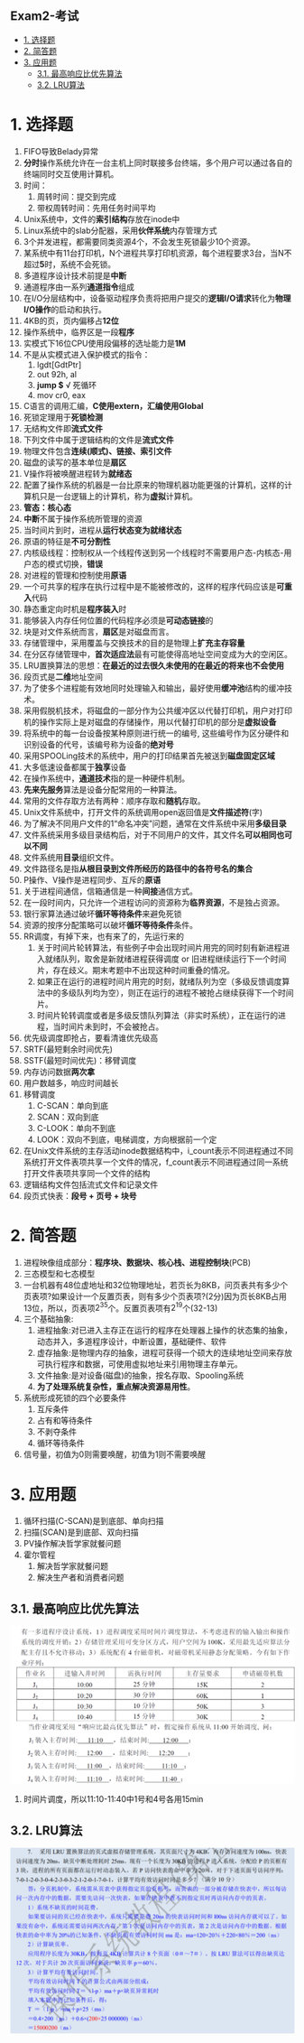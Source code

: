 Exam2-考试
---

<!-- TOC -->

- [1. 选择题](#1-选择题)
- [2. 简答题](#2-简答题)
- [3. 应用题](#3-应用题)
  - [3.1. 最高响应比优先算法](#31-最高响应比优先算法)
  - [3.2. LRU算法](#32-lru算法)

<!-- /TOC -->

# 1. 选择题
1. FIFO导致Belady异常
2. **分时**操作系统允许在一台主机上同时联接多台终端，多个用户可以通过各自的终端同时交互使用计算机。
3. 时间：
   1. 周转时间：提交到完成
   2. 带权周转时间：先用任务时间平均
4. Unix系统中，文件的**索引结构**存放在inode中
5. Linux系统中的slab分配器，采用**伙伴系统**内存管理方式
6. 3个并发进程，都需要同类资源4个，不会发生死锁最少10个资源。
7. 某系统中有11台打印机，N个进程共享打印机资源，每个进程要求3台，当N不超过**5**时，系统不会死锁。
8. 多道程序设计技术前提是**中断**
9. 通道程序由一系列**通道指令**组成
10. 在I/O分层结构中，设备驱动程序负责将把用户提交的**逻辑I/O请求**转化为**物理I/O操作**的启动和执行。
11. 4KB的页，页内偏移占**12位**
12. 操作系统中，临界区是一段**程序**
13. 实模式下16位CPU使用段偏移的选址能力是**1M**
14. 不是从实模式进入保护模式的指令：
    1. lgdt[GdtPtr]
    2. out 92h, al
    3. **jump $** √ 死循环
    4. mov cr0, eax
15. C语言的调用汇编，**C使用extern，汇编使用Global**
16. 死锁定理用于**死锁检测**
17. 无结构文件即**流式文件**
18. 下列文件中属于逻辑结构的文件是**流式文件**
19. 物理文件包含**连续(顺式)、链接、索引文件**
20. 磁盘的读写的基本单位是**扇区**
21. V操作将被唤醒进程转为**就绪态**
22. 配置了操作系统的机器是一台比原来的物理机器功能更强的计算机，这样的计算机只是一台逻辑上的计算机，称为**虚拟**计算机。
23. **管态：核心态**
24. **中断**不属于操作系统所管理的资源
25. 当时间片到时，进程从**运行状态变为就绪状态**
26. 原语的特征是**不可分割性**
27. 内核级线程：控制权从一个线程传送到另一个线程时不需要用户态-内核态-用户态的模式切换，**错误**
28. 对进程的管理和控制使用**原语**
29. 一个可共享的程序在执行过程中是不能被修改的，这样的程序代码应该是**可重入**代码
30. 静态重定向时机是**程序装入**时
31. 能够装入内存任何位置的代码程序必须是**可动态链接**的
32. 块是对文件系统而言，**扇区**是对磁盘而言。
33. 存储管理中，采用覆盖与交换技术的目的是物理上**扩充主存容量**
34. 在分区存储管理中，**首次适应法**最有可能使得高地址空间变成为大的空闲区。
35. LRU置换算法的思想：**在最近的过去很久未使用的在最近的将来也不会使用**
36. 段页式是**二维**地址空间
37. 为了使多个进程能有效地同时处理输入和输出，最好使用**缓冲池**结构的缓冲技术。
38. 采用假脱机技术，将磁盘的一部分作为公共缓冲区以代替打印机，用户对打印机的操作实际上是对磁盘的存储操作，用以代替打印机的部分是**虚拟设备**
39. 将系统中的每一台设备按某种原则进行统一的编号, 这些编号作为区分硬件和识别设备的代号，该编号称为设备的**绝对号**
40. 采用SPOOLing技术的系统中，用户的打印结果首先被送到**磁盘固定区域**
41. 大多低速设备都属于**独享**设备
42. 在操作系统中，**通道技术**指的是一种硬件机制。
43. **先来先服务**算法是设备分配常用的一种算法。
44. 常用的文件存取方法有两种：顺序存取和**随机**存取。
45. Unix文件系统中，打开文件的系统调用open返回值是**文件描述符**(字)
46. 为了解决不同用户文件的1“命名冲突”问题，通常在文件系统中采用**多级目录**
47. 文件系统采用多级目录结构后，对于不同用户的文件，其文件名**可以相同也可以不同**
48. 文件系统用**目录**组织文件。
49. 文件路径名是指**从根目录到文件所经历的路径中的各符号名的集合**
50. P操作、V操作是进程同步、互斥的**原语**
51. 关于进程间通信，信箱通信是一种**间接**通信方式。
52. 在一段时间内，只允许一个进程访问的资源称为**临界资源**，不是独占资源。
53. 银行家算法通过破坏**循环等待条件**来避免死锁
54. 资源的按序分配策略可以破坏**循环等待条件**条件。
55. RR调度，有掉下来，也有来了的，先运行来的
    1. 关于时间片轮转算法，有些例子中会出现时间片用完的同时刻有新进程进入就绪队列，取舍是新就绪进程获得调度 or 旧进程继续运行下一个时间片，存在歧义。期末考题中不出现这种时间重叠的情况。
    2. 如果正在运行的进程时间片用完的时刻，就绪队列为空（多级反馈调度算法中的多级队列均为空），则正在运行的进程不被抢占继续获得下一个时间片。
    3. 时间片轮转调度或者是多级反馈队列算法（非实时系统），正在运行的进程，当时间片未到时，不会被抢占。
56. 优先级调度即抢占，要看清谁优先级高
57. SRTF(最短剩余时间优先)
58. SSTF(最短时间优先)：移臂调度
59. 内存访问数据**两次拿**
60. 用户数越多，响应时间越长
61. 移臂调度
    1. C-SCAN：单向到底
    2. SCAN：双向到底
    3. C-LOOK：单向不到底
    4. LOOK：双向不到底，电梯调度，方向根据前一个定
62. 在Unix文件系统的主存活动inode数据结构中，i_count表示不同进程通过不同系统打开文件表项共享一个文件的情况，f_count表示不同进程通过同一系统打开文件表项共享同一个文件的结构
63. 逻辑结构文件包括流式文件和记录文件
64. 段页式快表：**段号 + 页号 + 块号**

# 2. 简答题
1. 进程映像组成部分：**程序块、数据块、核心栈、进程控制块**(PCB)
2. 三态模型和七态模型
3. 一台机器有48位虚地址和32位物理地址，若页长为8KB，问页表共有多少个页表项?如果设计一个反置页表，则有多少个页表项?(2分)因为页长8KB占用13位，所以，页表项$2^{35}$个。反置页表项有$2^{19}$个(32-13)
4. 三个基础抽象:   
   1. 进程抽象:对已进入主存正在运行的程序在处理器上操作的状态集的抽象，动态并入，多道程序设计，中断设置，基础硬件、软件
   2. 虚存抽象:是物理内存的抽象，进程可获得一个硕大的连续地址空间来存放可执行程序和数据，可使用虚拟地址来引用物理主存单元。
   3. 文件抽象:是对设备(磁盘)的抽象，按名存取、Spooling系统
   4. **为了处理系统复杂性，重点解决资源易用性**。
5. 系统形成死锁的四个必要条件
   1. 互斥条件
   2. 占有和等待条件
   3. 不剥夺条件
   4. 循环等待条件
6. 信号量，初值为0则需要唤醒，初值为1则不需要唤醒

# 3. 应用题
1. 循环扫描(C-SCAN)是到底部、单向扫描
2. 扫描(SCAN)是到底部、双向扫描
3. PV操作解决哲学家就餐问题
4. 霍尔管程
   1. 解决哲学家就餐问题
   2. 解决生产者和消费者问题

## 3.1. 最高响应比优先算法
![](img/exam2/1.png)

1. 时间片调度，所以11:10-11:40中1号和4号各用15min

## 3.2. LRU算法
![](img/exam2/2.png)
